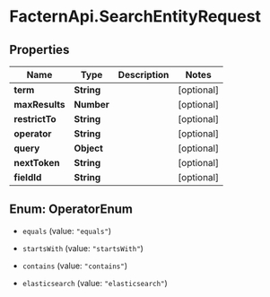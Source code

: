 # FacternApi.SearchEntityRequest

## Properties
Name | Type | Description | Notes
------------ | ------------- | ------------- | -------------
**term** | **String** |  | [optional] 
**maxResults** | **Number** |  | [optional] 
**restrictTo** | **String** |  | [optional] 
**operator** | **String** |  | [optional] 
**query** | **Object** |  | [optional] 
**nextToken** | **String** |  | [optional] 
**fieldId** | **String** |  | [optional] 


<a name="OperatorEnum"></a>
## Enum: OperatorEnum


* `equals` (value: `"equals"`)

* `startsWith` (value: `"startsWith"`)

* `contains` (value: `"contains"`)

* `elasticsearch` (value: `"elasticsearch"`)




